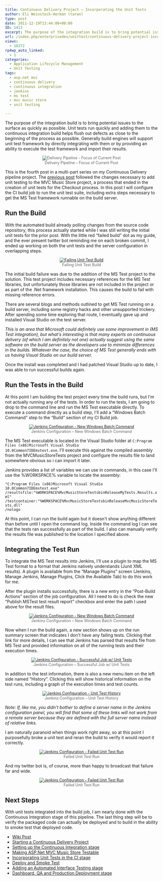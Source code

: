 ```yaml
---
title: Continuous Delivery Project – Incorporating the Unit Tests
author: Eli Weinstock-Herman (tarwn)
type: post
date: 2011-12-19T13:44:00+00:00
ID: 1413
excerpt: The purpose of the integration build is to bring potential issues to the surface as quickly as possible. Unit tests run quickly and adding them to the continuous integration build helps flush out defects as close to the beginning of the process as possible. Generally build engines will support unit test framework by directly integrating with them or by providing an ability to execute the test framework and import their results.
url: /index.php/enterprisedev/unittest/continuous-delivery-project-incorporating-the/
views:
  - 18372
rp4wp_auto_linked:
  - 1
categories:
  - Application Lifecycle Management
  - Unit Testing
tags:
  - asp.net mvc
  - continuous delivery
  - continuous integration
  - jenkins
  - ms test
  - mvc music store
  - unit testing

---
```

The purpose of the integration build is to bring potential issues to the surface as quickly as possible. Unit tests run quickly and adding them to the continuous integration build helps flush out defects as close to the beginning of the process as possible. Generally build engines will support unit test framework by directly integrating with them or by providing an ability to execute the test framework and import their results.

<div style="text-align: center; font-size: .9em; color: #666666;">
  <img src="http://tiernok.com/LTDBlog/ContinuousDelivery/Overview_p3.png" title="Delivery Pipeline - Focus of Current Post" /><br /> Delivery Pipeline &#8211; Focus of Current Post
</div>

This is the fourth post in a multi-part series on my Continuous Delivery pipeline project. The [previous post][1] followed the changes necessary to add unit testing to the MVC Music Store project, a process that ended in the creation of unit tests for the Checkout process. In this post I will configure the CI build job to run the unit test suite, including extra steps necessary to get the MS Test framework runnable on the build server.

## Run the Build

With the automated build already polling changes from the source code repository, this process actually started while I was still writing the initial unit tests for the prior post. With the little red “failed build” dot as my guide, and the ever present twitter bot reminding me on each broken commit, I ended up working on both the unit tests and the server configuration in overlapping steps.

<div style="text-align: center; font-size: .9em; color: #666666;">
  <a href="http://tiernok.com/LTDBlog/ContinuousDelivery/unittest_firstfail.png" title="Larger picture" target="_blank"><img src="http://tiernok.com/LTDBlog/ContinuousDelivery/unittest_firstfail.png" title="Failing Unit Test Build" /></a><br /> Failing Unit Test Build
</div>

The initial build failure was due to the addition of the MS Test project to the solution. This test project includes necessary references for the MS Test libraries, but unfortunately those libraries are not included in the project or as part of the .Net framework installation. This causes the build to fail with missing reference errors.

There are several blogs and methods outlined to get MS Test running on a build server, including some registry hacks and other unsupported trickery. After spending some time exploring that route, I eventually gave up and installed Visual Studio on the test server. 

_This is an area that Microsoft could definitely use some improvement in (MS Test integration), but what's interesting is that many experts on continuous delivery (of which I am definitely not one) actually suggest using the same software on the build server as the developers use to minimize differences in the builds. Whatever the case, the choice of MS Test generally ends with us having Visual Studio on our build server._

Once the install was completed and I had patched Visual Studio up to date, I was able to run successful builds again.

## Run the Tests in the Build

At this point I am building the test project every time the build runs, but I'm not actually running any of the tests. In order to run the tests, I am going to drop to the command line and run the MS Test executable directly. To execute a command directly as a build step, I'll add a “Windows Batch Command” step to the “Build” section of my CI Build job.

<div style="text-align: center; font-size: .9em; color: #666666;">
  <a href="http://tiernok.com/LTDBlog/ContinuousDelivery/unittest_command.png" title="Larger picture" target="_blank"><img src="http://tiernok.com/LTDBlog/ContinuousDelivery/unittest_command.png" title="Jenkins Configuration - New Windows Batch Command" /></a><br /> Jenkins Configuration &#8211; New Windows Batch Command
</div>

The MS Test executable is located in the Visual Studio folder at <code class="codespan">C:Program Files (x86)Microsoft Visual Studio 10.0Common7IDEmstest.exe</code>. I'll execute this against the compiled assembly from the MVCMusicStoreTests project and configure the results file to land somewhere obvious so i can import it later. 

Jenkins provides a list of variables we can use in commands, in this case I'll use the %WORKSPACE% variable to locate the assembly:
  
<code class="codespan">"C:Program Files (x86)Microsoft Visual Studio 10.0Common7IDEmstest.exe" /resultsfile:"%WORKSPACE%MvcMusicStoreTestsbinReleaseMyTests.Results.xml" /testcontainer:"%WORKSPACE%MvcMusicStoreTestsbinReleaseMvcMusicStoreTests.dll" /nologo</code>

At this point, I can run the build again but it doesn't show anything different than before until I open the command log. Inside the command log I can see that the tests ran successfully as part of the build. I also can manually verify the results file was published to the location I specified above.

## Integrating the Test Run

To integrate the MS Test results into Jenkins, I'll use a plugin to map the MS Test format to a format that Jenkins natively understands (Junit XML results). A plugin is available from the “Manage Plugins” screen (Jenkins, Manage Jenkins, Manage Plugins, Click the Available Tab) to do this work for me. 

After the plugin installs successfully, there is a new entry in the “Post-Build Actions” section of the job configuration. All I need to do is check the new “Publish MSTest test result report” checkbox and enter the path I used above for the result files. 

<div style="text-align: center; font-size: .9em; color: #666666;">
  <a href="http://tiernok.com/LTDBlog/ContinuousDelivery/unittest_results.png" title="Larger picture" target="_blank"><img src="http://tiernok.com/LTDBlog/ContinuousDelivery/unittest_results.png" title="Jenkins Configuration - New Windows Batch Command" /></a><br /> Jenkins Configuration &#8211; New Windows Batch Command
</div>

Now when I run the build again, a new section shows up on the run summary screen that indicates I don't have any failing tests. Clicking that link for more details, I can see that Jenkins has parsed that results file from MS Test and provided information on all of the running tests and their execution times.

<div style="text-align: center; font-size: .9em; color: #666666;">
  <a href="http://tiernok.com/LTDBlog/ContinuousDelivery/unittest_success.png" title="Larger picture" target="_blank"><img src="http://tiernok.com/LTDBlog/ContinuousDelivery/unittest_success.png" title="Jenkins Configuration - Successful Job w/ Unit Tests" /></a><br /> Jenkins Configuration &#8211; Successful Job w/ Unit Tests
</div>

In addition to the test information, there is also a new menu item on the left side named “History”. Clicking this will show historical information on the test runs, including a graph of the execution times and test counts. 

<div style="text-align: center; font-size: .9em; color: #666666;">
  <a href="http://tiernok.com/LTDBlog/ContinuousDelivery/unittest_history_lg.png" title="Larger picture" target="_blank"><img src="http://tiernok.com/LTDBlog/ContinuousDelivery/unittest_history.png" title="Jenkins Configuration - Unit Test History" /></a><br /> Jenkins Configuration &#8211; Unit Test History
</div>

_Note: If, like me, you didn't bother to define a server name in the Jenkins configuration panel, you will find that some of these links will not work from a remote server because they are defined with the full server name instead of relative links._

I am naturally paranoid when things work right away, so at this point I purposefully broke a unit test and reran the build to verify it would report it correctly.

<div style="text-align: center; font-size: .9em; color: #666666;">
  <a href="http://tiernok.com/LTDBlog/ContinuousDelivery/unittest_failedrun_lg.png" title="Larger picture" target="_blank"><img src="http://tiernok.com/LTDBlog/ContinuousDelivery/unittest_failedrun.png" title="Jenkins Configuration - Failed Unit Test Run" /></a><br /> Failed Unit Test Run
</div>

And my twitter bot is, of course, more than happy to broadcast that failure far and wide.

<div style="text-align: center; font-size: .9em; color: #666666;">
  <a href="https://twitter.com/#!/TarwnBuildSrvr" title="@TarwnBuildSrvr on Twitter" target="_blank"><img src="http://tiernok.com/LTDBlog/ContinuousDelivery/unittest_twitter.png" title="Jenkins Configuration - Failed Unit Test Run" /></a><br /> Failed Unit Test Run
</div>

## Next Steps

With unit tests integrated into the build job, I am nearly done with the Continuous Integration stage of this pipeline. The last thing step will be to verify the packaged code can actually be deployed and to build in the ability to smoke test that deployed code.

<ul class="thelist">
  <li>
    <a href="http://wiki.ltd.local/index.php/Eli%27s_Continuous_Delivery_Project" title="Wiki post for Eli's Continuous Delivery Project">Wiki Post</a>
  </li>
  <li>
    <a href="/index.php/EnterpriseDev/application-lifecycle-management/starting-a-continuous-delivery-project" title="Starting a Continuous Delivery Project">Starting a Continuous Delivery Project</a>
  </li>
  <li>
    <a href="/index.php/EnterpriseDev/application-lifecycle-management/continuous-delivery-project-setting-up" title="Setting up the Continuous Integration stage">Setting up the Continuous Integration stage</a>
  </li>
  <li>
    <a href="/index.php/EnterpriseDev/UnitTest/continuous-delivery-project-making-mvcmusicstore" title="Making ASP.Net MVC Music Store Testable">Making ASP.Net MVC Music Store Testable</a>
  </li>
  <li class="cur">
    <a href="/index.php/EnterpriseDev/UnitTest/continuous-delivery-project-incorporating-the" title="Incorporating Unit Tests in the CI stage">Incorporating Unit Tests in the CI stage</a>
  </li>
  <li>
    <a href="/index.php/EnterpriseDev/application-lifecycle-management/continuous-delivery-project-deploy-and" title="Deploy and Smoke Test">Deploy and Smoke Test</a>
  </li>
  <li>
    <a href="/index.php/EnterpriseDev/application-lifecycle-management/continuous-delivery-adding-an-automated" title="Adding an Automated Interface Testing stage">Adding an Automated Interface Testing stage</a>
  </li>
  <li>
    <a href="/index.php/EnterpriseDev/application-lifecycle-management/continuous-delivery-dashboard-qa-and" title="Dashboard, QA and Production Deployment stage">Dashboard, QA and Production Deployment stage</a>
  </li>
</ul>

 [1]: /index.php/EnterpriseDev/UnitTest/continuous-delivery-project-making-mvcmusicstore "Making MVCMusic Store Testable"